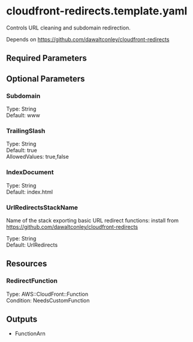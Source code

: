 # cloudfront-redirects.template.yaml

Controls URL cleaning and subdomain redirection.

Depends on https://github.com/dawaltconley/cloudfront-redirects

## Required Parameters

## Optional Parameters

### Subdomain

Type: String  
Default: www

### TrailingSlash

Type: String  
Default: true  
AllowedValues: true,false

### IndexDocument

Type: String  
Default: index.html

### UrlRedirectsStackName

Name of the stack exporting basic URL redirect functions: install from https://github.com/dawaltconley/cloudfront-redirects

Type: String  
Default: UrlRedirects

## Resources

### RedirectFunction

Type: AWS::CloudFront::Function  
Condition: NeedsCustomFunction

## Outputs

- FunctionArn